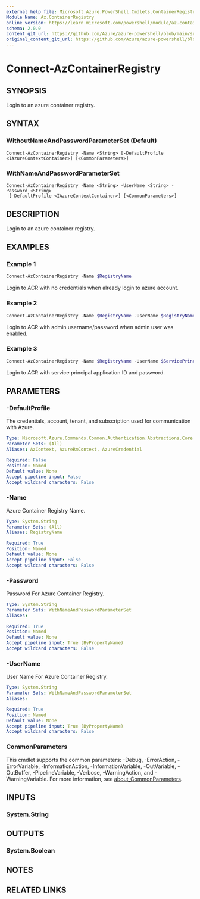 ```yaml
---
external help file: Microsoft.Azure.PowerShell.Cmdlets.ContainerRegistry.dll-Help.xml
Module Name: Az.ContainerRegistry
online version: https://learn.microsoft.com/powershell/module/az.containerregistry/connect-azcontainerregistry
schema: 2.0.0
content_git_url: https://github.com/Azure/azure-powershell/blob/main/src/ContainerRegistry/ContainerRegistry/help/Connect-AzContainerRegistry.md
original_content_git_url: https://github.com/Azure/azure-powershell/blob/main/src/ContainerRegistry/ContainerRegistry/help/Connect-AzContainerRegistry.md
---
```


# Connect-AzContainerRegistry

## SYNOPSIS
Login to an azure container registry.

## SYNTAX

### WithoutNameAndPasswordParameterSet (Default)
```
Connect-AzContainerRegistry -Name <String> [-DefaultProfile <IAzureContextContainer>] [<CommonParameters>]
```

### WithNameAndPasswordParameterSet
```
Connect-AzContainerRegistry -Name <String> -UserName <String> -Password <String>
 [-DefaultProfile <IAzureContextContainer>] [<CommonParameters>]
```

## DESCRIPTION
Login to an azure container registry.

## EXAMPLES

### Example 1
```powershell
Connect-AzContainerRegistry -Name $RegistryName
```

Login to ACR with no credentials when already login to azure account.

### Example 2
```powershell
Connect-AzContainerRegistry -Name $RegistryName -UserName $RegistryName -Password $AdminPassWord
```

Login to ACR with admin username/password when admin user was enabled.

### Example 3
```powershell
Connect-AzContainerRegistry -Name $RegistryName -UserName $ServicePrincipal -Password $ServicePrincipalPassword
```

Login to ACR with service principal application ID and password.

## PARAMETERS

### -DefaultProfile
The credentials, account, tenant, and subscription used for communication with Azure.

```yaml
Type: Microsoft.Azure.Commands.Common.Authentication.Abstractions.Core.IAzureContextContainer
Parameter Sets: (All)
Aliases: AzContext, AzureRmContext, AzureCredential

Required: False
Position: Named
Default value: None
Accept pipeline input: False
Accept wildcard characters: False
```

### -Name
Azure Container Registry Name.

```yaml
Type: System.String
Parameter Sets: (All)
Aliases: RegistryName

Required: True
Position: Named
Default value: None
Accept pipeline input: False
Accept wildcard characters: False
```

### -Password
Password For Azure Container Registry.

```yaml
Type: System.String
Parameter Sets: WithNameAndPasswordParameterSet
Aliases:

Required: True
Position: Named
Default value: None
Accept pipeline input: True (ByPropertyName)
Accept wildcard characters: False
```

### -UserName
User Name For Azure Container Registry.

```yaml
Type: System.String
Parameter Sets: WithNameAndPasswordParameterSet
Aliases:

Required: True
Position: Named
Default value: None
Accept pipeline input: True (ByPropertyName)
Accept wildcard characters: False
```

### CommonParameters
This cmdlet supports the common parameters: -Debug, -ErrorAction, -ErrorVariable, -InformationAction, -InformationVariable, -OutVariable, -OutBuffer, -PipelineVariable, -Verbose, -WarningAction, and -WarningVariable. For more information, see [about_CommonParameters](http://go.microsoft.com/fwlink/?LinkID=113216).

## INPUTS

### System.String

## OUTPUTS

### System.Boolean

## NOTES

## RELATED LINKS
